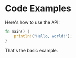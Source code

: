 # Code Examples

Here's how to use the API:

```rust
fn main() {
    println!("Hello, world!");
}
```

That's the basic example.
